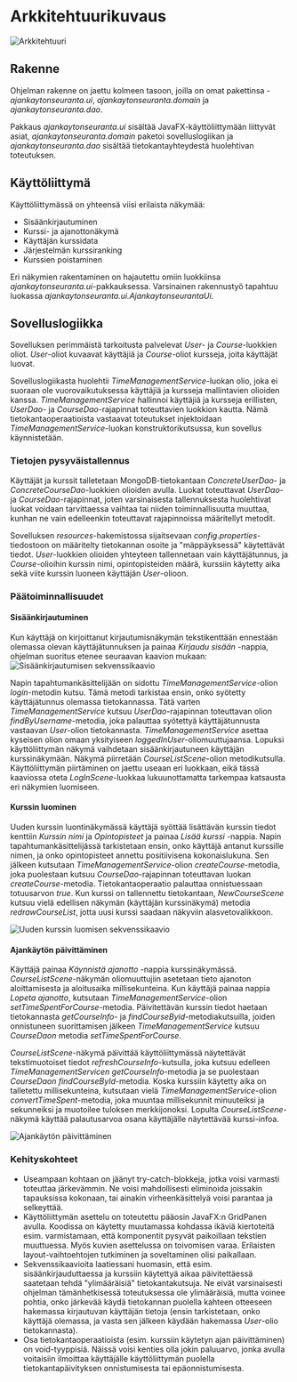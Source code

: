 # Arkkitehtuurikuvaus

![Arkkitehtuuri](/dokumentaatio/kuvat/classdiagram.jpg)


## Rakenne
Ohjelman rakenne on jaettu kolmeen tasoon, joilla on omat pakettinsa - _ajankaytonseuranta.ui_, _ajankaytonseuranta.domain_ ja _ajankaytonseuranta.dao_.

Pakkaus _ajankaytonseuranta.ui_ sisältää JavaFX-käyttöliittymään liittyvät asiat, _ajankaytonseuranta.domain_ paketoi sovelluslogiikan ja _ajankaytonseuranta.dao_ sisältää tietokantayhteydestä huolehtivan toteutuksen.

## Käyttöliittymä
Käyttöliittymässä on yhteensä viisi erilaista näkymää:
* Sisäänkirjautuminen
* Kurssi- ja ajanottonäkymä
* Käyttäjän kurssidata
* Järjestelmän kurssiranking
* Kurssien poistaminen

Eri näkymien rakentaminen on hajautettu omiin luokkiinsa _ajankaytonseuranta.ui_-pakkauksessa. Varsinainen rakennustyö tapahtuu luokassa _ajankaytonseuranta.ui.AjankaytonseurantaUi_.

## Sovelluslogiikka
Sovelluksen perimmäistä tarkoitusta palvelevat _User_- ja _Course_-luokkien oliot. _User_-oliot kuvaavat käyttäjiä ja _Course_-oliot kursseja, joita käyttäjät luovat.

Sovelluslogiikasta huolehtii _TimeManagementService_-luokan olio, joka ei suoraan ole vuorovaikutuksessa käyttäjiä ja kursseja mallintavien olioiden kanssa. _TimeManagementService_ hallinnoi käyttäjiä ja kursseja erillisten, _UserDao_- ja _CourseDao_-rajapinnat toteuttavien luokkion kautta. Nämä tietokantaoperaatioista vastaavat toteutukset injektoidaan _TimeManagementService_-luokan konstruktorikutsussa, kun sovellus käynnistetään.

### Tietojen pysyväistallennus
Käyttäjät ja kurssit talletetaan MongoDB-tietokantaan _ConcreteUserDao_- ja _ConcreteCourseDao_-luokkien olioiden avulla. Luokat toteuttavat _UserDao_- ja _CourseDao_-rajapinnat, joten varsinaisesta tallennuksesta huolehtivat luokat voidaan tarvittaessa vaihtaa tai niiden toiminnallisuutta muuttaa, kunhan ne vain edelleenkin toteuttavat rajapinnoissa määritellyt metodit.

Sovelluksen _resources_-hakemistossa sijaitsevaan _config.properties_-tiedostoon on määritelty tietokannan osoite ja "mäppäyksessä" käytettävät tiedot. _User_-luokkien olioiden yhteyteen tallennetaan vain käyttäjätunnus, ja _Course_-olioihin kurssin nimi, opintopisteiden määrä, kurssiin käytetty aika sekä viite kurssin luoneen käyttäjän _User_-olioon.

### Päätoiminnallisuudet
#### Sisäänkirjautuminen
Kun käyttäjä on kirjoittanut kirjautumisnäkymän tekstikenttään ennestään olemassa olevan käyttäjätunnuksen ja painaa _Kirjaudu sisään_ -nappia, ohjelman suoritus etenee seuraavan kaavion mukaan:
![Sisäänkirjautumisen sekvenssikaavio](/dokumentaatio/kuvat/loginSequenceDiagram.png)

Napin tapahtumankäsittelijään on sidottu _TimeManagementService_-olion _login_-metodin kutsu. Tämä metodi tarkistaa ensin, onko syötetty käyttäjätunnus olemassa tietokannassa. Tätä varten _TimeManagementService_ kutsuu _UserDao_-rajapinnan toteuttavan olion _findByUsername_-metodia, joka palauttaa syötettyä käyttäjätunnusta vastaavan _User_-olion tietokannasta. _TimeManagementService_ asettaa kyseisen olion omaan yksityiseen _loggedInUser_-oliomuuttujaansa. Lopuksi käyttöliittymän näkymä vaihdetaan sisäänkirjautuneen käyttäjän kurssinäkymään. Näkymä piirretään _CourseListScene_-olion metodikutsulla. Käyttöliittymän piirtäminen on jaettu useaan eri luokkaan, eikä tässä kaaviossa oteta _LogInScene_-luokkaa lukuunottamatta tarkempaa katsausta eri näkymien luomiseen.

#### Kurssin luominen
Uuden kurssin luontinäkymässä käyttäjä syöttää lisättävän kurssin tiedot kenttiin _Kurssin nimi_ ja _Opintopisteet_ ja painaa _Lisää kurssi_ -nappia. Napin tapahtumankäsittelijässä tarkistetaan ensin, onko käyttäjä antanut kurssille nimen, ja onko opintopisteet annettu positiivisena kokonaislukuna. Sen jälkeen kutsutaan _TimeManagementService_-olion _createCourse_-metodia, joka puolestaan kutsuu _CourseDao_-rajapinnan toteuttavan luokan _createCourse_-metodia. Tietokantaoperaatio palauttaa onnistuessaan totuusarvon _true_. Kun kurssi on tallennettu tietokantaan, _NewCourseScene_ kutsuu vielä edellisen näkymän (käyttäjän kurssinäkymä) metodia _redrawCourseList_, jotta uusi kurssi saadaan näkyviin alasvetovalikkoon.

![Uuden kurssin luomisen sekvenssikaavio](/dokumentaatio/kuvat/addCourseSequenceDiagram.png)

#### Ajankäytön päivittäminen
Käyttäjä painaa _Käynnistä ajanotto_ -nappia kurssinäkymässä. _CourseListScene_-näkymän oliomuuttujiin asetetaan tieto ajanoton aloittamisesta ja aloitusaika millisekunteina. Kun käyttäjä painaa nappia _Lopeta ajanotto_, kutsutaan _TimeManagementService_-olion _setTimeSpentForCourse_-metodia. Päivitettävän kurssin tiedot haetaan tietokannasta _getCourseInfo_- ja _findCourseByid_-metodiakutsuilla, joiden onnistuneen suorittamisen jälkeen _TimeManagementService_ kutsuu _CourseDaon_ metodia _setTimeSpentForCourse_.

_CourseListScene_-näkymä päivittää käyttöliittymässä näytettävät tekstimuotoiset tiedot _refreshCourseInfo_-kutsulla, joka kutsuu edelleen _TimeManagementServicen_ _getCourseInfo_-metodia ja se puolestaan _CourseDaon_ _findCourseById_-metodia. Koska kurssiin käytetty aika on talletettu millisekunteina, kutsutaan vielä _TimeManagementService_-olion _convertTimeSpent_-metodia, joka muuntaa millisekunnit minuuteiksi ja sekunneiksi ja muotoilee tuloksen merkkijonoksi. Lopulta _CourseListScene_-näkymä käyttää palautusarvoa osana käyttäjälle näytettävää kurssi-infoa.

![Ajankäytön päivittäminen](/dokumentaatio/kuvat/setTimeSpentSequenceDiagram.png)

### Kehityskohteet
* Useampaan kohtaan on jäänyt try-catch-blokkeja, jotka voisi varmasti toteuttaa järkevämmin. Ne voisi mahdollisesti eliminoida joissakin tapauksissa kokonaan, tai ainakin virheenkäsittelyä voisi parantaa ja selkeyttää.
* Käyttöliittymän asettelu on toteutettu pääosin JavaFX:n GridPanen avulla. Koodissa on käytetty muutamassa kohdassa ikäviä kiertoteitä esim. varmistamaan, että komponentit pysyvät paikoillaan tekstien muuttuessa. Myös kuvien asettelussa on toivomisen varaa. Erilaisten layout-vaihtoehtojen tutkiminen ja soveltaminen olisi paikallaan.
* Sekvenssikaavioita laatiessani huomasin, että esim. sisäänkirjauduttaessa ja kurssiin käytettyä aikaa päivitettäessä saatetaan tehdä "ylimääräisiä" tietokantakutsuja. Ne eivät varsinaisesti ohjelman tämänhetkisessä toteutuksessa ole ylimääräisiä, mutta voinee pohtia, onko järkevää käydä tietokannan puolella kahteen otteeseen hakemassa kirjautuvan käyttäjän tietoja (ensin tarkistetaan, onko käyttäjä olemassa, ja vasta sen jälkeen käydään hakemassa _User_-olio tietokannasta).
* Osa tietokantaoperaatioista (esim. kurssiin käytetyn ajan päivittäminen) on void-tyyppisiä. Näissä voisi kenties olla jokin paluuarvo, jonka avulla voitaisiin ilmoittaa käyttäjälle käyttöliittymän puolella tietokantapäivityksen onnistumisesta tai epäonnistumisesta.
